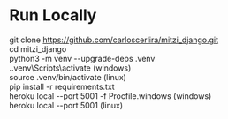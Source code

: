# Run Locally
git clone https://github.com/carloscerlira/mitzi_django.git  
cd mitzi_django  
python3 -m venv --upgrade-deps .venv  
.\.venv\Scripts\activate (windows)  
source .venv/bin/activate (linux)  
pip install -r requirements.txt  
heroku local --port 5001 -f Procfile.windows (windows)  
heroku local --port 5001 (linux)  

